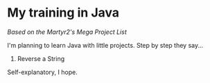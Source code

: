 # My training in Java

*Based on the Martyr2's Mega Project List*

I'm planning to learn Java with little projects. Step by step they say...

1. Reverse a String

Self-explanatory, I hope.